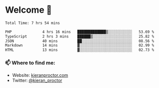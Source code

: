 # Welcome 🦘

<!--START_SECTION:waka-->

```txt
Total Time: 7 hrs 54 mins

PHP              4 hrs 16 mins   █████████████▒░░░░░░░░░░░   53.69 %
TypeScript       2 hrs 3 mins    ██████▒░░░░░░░░░░░░░░░░░░   25.82 %
JSON             40 mins         ██░░░░░░░░░░░░░░░░░░░░░░░   08.56 %
Markdown         14 mins         ▓░░░░░░░░░░░░░░░░░░░░░░░░   02.99 %
HTML             13 mins         ▓░░░░░░░░░░░░░░░░░░░░░░░░   02.73 %
```

<!--END_SECTION:waka-->

### 📫 Where to find me:

-   Website: [kieranproctor.com](https://kieranproctor.com/)
-   Twitter: [@kieran_proctor](https://twitter.com/kieran_proctor)
